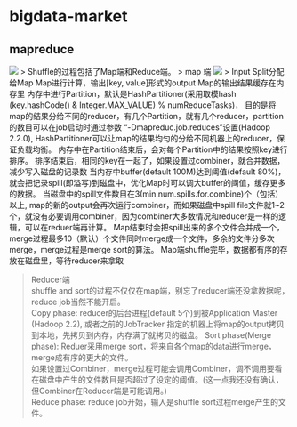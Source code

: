 # bigdata-market

## mapreduce

<img src="http://www.aboutyun.com/data/attachment/forum/201404/10/164714zxiexexxg05ihb14.jpg"/>
> Shuffle的过程包括了Map端和Reduce端。
> map 端
<img src="http://www.aboutyun.com/data/attachment/forum/201404/10/164714t8ppnec488prnqqo.jpg"/>
> Input Split分配给Map  
  Map进行计算，输出[key, value]形式的output  
  Map的输出结果缓存在内存里  
  内存中进行Partition，默认是HashPartitioner(采用取模hash (key.hashCode() & Integer.MAX_VALUE) % numReduceTasks)， 目的是将map的结果分给不同的reducer，有几个Partition，就有几个reducer，partition的数目可以在job启动时通过参数 “-Dmapreduc.job.reduces”设置(Hadoop 2.2.0), HashPartitioner可以让map的结果均匀的分给不同机器上的reducer，保证负载均衡。  
  内存中在Partition结束后，会对每个Partition中的结果按照key进行排序。  
  排序结束后，相同的key在一起了，如果设置过combiner，就合并数据，减少写入磁盘的记录数  
  当内存中buffer(default 100M)达到阈值(default 80%)，就会把记录spill(即溢写)到磁盘中，优化Map时可以调大buffer的阈值，缓存更多的数据。  
  当磁盘中的spill文件数目在3(min.num.spills.for.combine)个（包括）以上, map的新的output会再次运行combiner，而如果磁盘中spill file文件就1~2个，就没有必要调用combiner，因为combiner大多数情况和reducer是一样的逻辑，可以在reduer端再计算。  
  Map结束时会把spill出来的多个文件合并成一个，merge过程最多10（默认）个文件同时merge成一个文件，多余的文件分多次merge，merge过程是merge sort的算法。  
  Map端shuffle完毕，数据都有序的存放在磁盘里，等待reducer来拿取  
  
> Reducer端  
  shuffle and sort的过程不仅仅在map端，别忘了reducer端还没拿数据呢，reduce job当然不能开启。  
  Copy phase: reducer的后台进程(default 5个)到被Application Master (Hadoop 2.2), 或者之前的JobTracker 指定的机器上将map的output拷贝到本地，先拷贝到内存，内存满了就拷贝的磁盘。 
  Sort phase(Merge phase): Reduer采用merge sort，将来自各个map的data进行merge， merge成有序的更大的文件。  
  如果设置过Combiner，merge过程可能会调用Combiner，调不调用要看在磁盘中产生的文件数目是否超过了设定的阈值。(这一点我还没有确认，但Combiner在Reducer端是可能调用。)  
  Reduce phase: reduce job开始，输入是shuffle sort过程merge产生的文件。 
